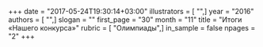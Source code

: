 +++
date = "2017-05-24T19:30:14+03:00"
illustrators = [ "",]
year = "2016"
authors = [ "",]
slogan = ""
first_page = "30"
month = "11"
title = "Итоги «Нашего конкурса»"
rubric = [ "Олимпиады",]
in_sample = false
npages = "2"
+++
